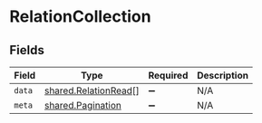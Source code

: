# RelationCollection


## Fields

| Field                                                               | Type                                                                | Required                                                            | Description                                                         |
| ------------------------------------------------------------------- | ------------------------------------------------------------------- | ------------------------------------------------------------------- | ------------------------------------------------------------------- |
| `data`                                                              | [shared.RelationRead](../../../sdk/models/shared/relationread.md)[] | :heavy_minus_sign:                                                  | N/A                                                                 |
| `meta`                                                              | [shared.Pagination](../../../sdk/models/shared/pagination.md)       | :heavy_minus_sign:                                                  | N/A                                                                 |